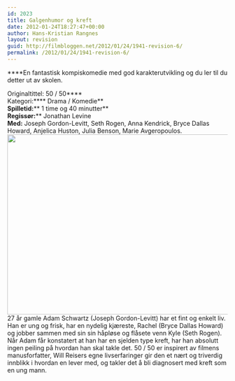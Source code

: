 ```yaml
---
id: 2023
title: Galgenhumor og kreft
date: 2012-01-24T18:27:47+00:00
author: Hans-Kristian Rangnes
layout: revision
guid: http://filmbloggen.net/2012/01/24/1941-revision-6/
permalink: /2012/01/24/1941-revision-6/
---
```

****En fantastisk kompiskomedie med god karakterutvikling og du ler til du detter ut av skolen.<!--more--></p> 

Originaltittel: </strong></strong>50 / 50****  
Kategori:**** Drama / Komedie**  
**Spilletid:**** 1 time og 40 minutter**  
**Regissør:**** Jonathan Levine  
**Med:** Joseph Gordon-Levitt, Seth Rogen, Anna Kendrick, Bryce Dallas Howard, Anjelica Huston, Julia Benson, Marie Avgeropoulos.  
<a href="http://filmbloggen.net/?attachment_id=1942" rel="attachment wp-att-1942"><img class="alignnone size-large wp-image-1942" src="http://filmbloggen.net/wp-content/uploads//2012/01/50.50-620x412.jpg" alt="" width="620" height="412" /></a>  
27 år gamle Adam Schwartz (Joseph Gordon-Levitt) har et fint og enkelt liv. Han er ung og frisk, har en nydelig kjæreste, Rachel (Bryce Dallas Howard) og jobber sammen med sin sin håpløse og flåsete venn Kyle (Seth Rogen). Når Adam får konstatert at han har en sjelden type kreft, har han absolutt ingen peiling på hvordan han skal takle det. 50 / 50 er inspirert av filmens manusforfatter, Will Reisers egne livserfaringer gir den et nært og triverdig innblikk i hvordan en lever med, og takler det å bli diagnosert med kreft som en ung mann.